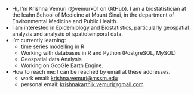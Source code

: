 - Hi, I’m Krishna Vemuri (@vemurk01 on GitHub). I am a biostatistician at the Icahn School of Medicine at Mount Sinai,
  in the department of Environmental Medicine and Public Health.
- I am interested in Epidemiology and Biostatistics, particularly geospatial analysis and analysis of spatiotemporal data.
- I’m currently learning: 
  * time series modelling in R
  * Working with databases in R and Python (PostgreSQL, MySQL)
  * Geospatial data Analysis
  * Working on GooGle Earth Engine.
- How to reach me: I can be reached by email at these addresses.  
  * work email: krishna.vemuri@mssm.edu
  * personal email: krishnakarthik.vemuri@gmail.com

<!---
vemurk01/vemurk01 is a ✨ special ✨ repository because its `README.md` (this file) appears on your GitHub profile.
You can click the Preview link to take a look at your changes.
--->
